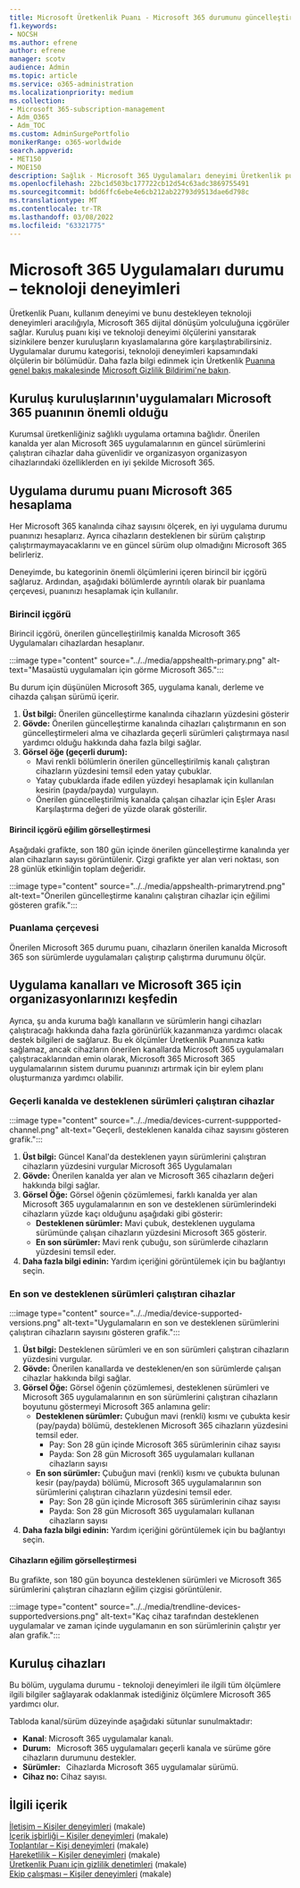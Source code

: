 ```yaml
---
title: Microsoft Üretkenlik Puanı - Microsoft 365 durumunu güncelleştirme
f1.keywords:
- NOCSH
ms.author: efrene
author: efrene
manager: scotv
audience: Admin
ms.topic: article
ms.service: o365-administration
ms.localizationpriority: medium
ms.collection:
- Microsoft 365-subscription-management
- Adm_O365
- Adm_TOC
ms.custom: AdminSurgePortfolio
monikerRange: o365-worldwide
search.appverid:
- MET150
- MOE150
description: Sağlık - Microsoft 365 Uygulamaları deneyimi Üretkenlik puanı ile ilgili ayrıntılar.
ms.openlocfilehash: 22bc1d503bc177722cb12d54c63adc3869755491
ms.sourcegitcommit: bdd6ffc6ebe4e6cb212ab22793d9513dae6d798c
ms.translationtype: MT
ms.contentlocale: tr-TR
ms.lasthandoff: 03/08/2022
ms.locfileid: "63321775"
---
```

# <a name="microsoft-365-apps-health--technology-experiences"></a>Microsoft 365 Uygulamaları durumu – teknoloji deneyimleri

Üretkenlik Puanı, kullanım deneyimi ve bunu destekleyen teknoloji deneyimleri aracılığıyla, Microsoft 365 dijital dönüşüm yolculuğuna içgörüler sağlar. Kuruluş puanı kişi ve teknoloji deneyimi ölçülerini yansıtarak sizinkilere benzer kuruluşların kıyaslamalarına göre karşılaştırabilirsiniz. Uygulamalar durumu kategorisi, teknoloji deneyimleri kapsamındaki ölçülerin bir bölümüdür. Daha fazla bilgi edinmek için Üretkenlik [Puanına genel bakış makalesinde](productivity-score.md) [Microsoft Gizlilik Bildirimi'ne bakın](https://privacy.microsoft.com/privacystatement).

## <a name="why-your-organization39s-microsoft-365-apps-health-score-matters"></a>Kuruluş kuruluşlarının&#39;uygulamaları Microsoft 365 puanının önemli olduğu

Kurumsal üretkenliğiniz sağlıklı uygulama ortamına bağlıdır. Önerilen kanalda yer alan Microsoft 365 uygulamalarının en güncel sürümlerini çalıştıran cihazlar daha güvenlidir ve organizasyon organizasyon cihazlarındaki özelliklerden en iyi şekilde Microsoft 365.

## <a name="how-we-calculate-the-microsoft-365-apps-health-score"></a>Uygulama durumu puanı Microsoft 365 hesaplama

Her Microsoft 365 kanalında cihaz sayısını ölçerek, en iyi uygulama durumu puanınızı hesaplarız. Ayrıca cihazların desteklenen bir sürüm çalıştırıp çalıştırmaymayacaklarını ve en güncel sürüm olup olmadığını Microsoft 365 belirleriz.

Deneyimde, bu kategorinin önemli ölçümlerini içeren birincil bir içgörü sağlaruz. Ardından, aşağıdaki bölümlerde ayrıntılı olarak bir puanlama çerçevesi, puanınızı hesaplamak için kullanılır.

### <a name="primary-insight"></a>Birincil içgörü

Birincil içgörü, önerilen güncelleştirilmiş kanalda Microsoft 365 Uygulamaları cihazlardan hesaplanır.

:::image type="content" source="../../media/appshealth-primary.png" alt-text="Masaüstü uygulamaları için görme Microsoft 365.":::

Bu durum için düşünülen Microsoft 365, uygulama kanalı, derleme ve cihazda çalışan sürümü içerir.

1. **Üst bilgi:**  Önerilen güncelleştirme kanalında cihazların yüzdesini gösterir
1. **Gövde:**  Önerilen güncelleştirme kanalında cihazları çalıştırmanın en son güncelleştirmeleri alma ve cihazlarda geçerli sürümleri çalıştırmaya nasıl yardımcı olduğu hakkında daha fazla bilgi sağlar.
1. **Görsel öğe (geçerli durum):**
    - Mavi renkli bölümlerin önerilen güncelleştirilmiş kanalı çalıştıran cihazların yüzdesini temsil eden yatay çubuklar.
    - Yatay çubuklarda ifade edilen yüzdeyi hesaplamak için kullanılan kesirin (payda/payda) vurgulayın.
    - Önerilen güncelleştirilmiş kanalda çalışan cihazlar için Eşler Arası Karşılaştırma değeri de yüzde olarak gösterilir.

#### <a name="trend-visualization-of-the-primary-insight"></a>Birincil içgörü eğilim görselleştirmesi

Aşağıdaki grafikte, son 180 gün içinde önerilen güncelleştirme kanalında yer alan cihazların sayısı görüntülenir. Çizgi grafikte yer alan veri noktası, son 28 günlük etkinliğin toplam değeridir.

:::image type="content" source="../../media/appshealth-primarytrend.png" alt-text="Önerilen güncelleştirme kanalını çalıştıran cihazlar için eğilimi gösteren grafik.":::

### <a name="scoring-framework"></a>Puanlama çerçevesi

Önerilen Microsoft 365 durumu puanı, cihazların önerilen kanalda Microsoft 365 son sürümlerde uygulamaları çalıştırıp çalıştırma durumunu ölçür.

## <a name="explore-your-organization-microsoft-365-app-channels-and-versions"></a>Uygulama kanalları ve Microsoft 365 için organizasyonlarınızı keşfedin

Ayrıca, şu anda kuruma bağlı kanalların ve sürümlerin hangi cihazları çalıştıracağı hakkında daha fazla görünürlük kazanmanıza yardımcı olacak destek bilgileri de sağlaruz. Bu ek ölçümler Üretkenlik Puanınıza katkı sağlamaz, ancak cihazların önerilen kanallarda Microsoft 365 uygulamaları çalıştıracaklarından emin olarak, Microsoft 365 Microsoft 365 uygulamalarının sistem durumu puanınızı artırmak için bir eylem planı oluşturmanıza yardımcı olabilir.

### <a name="devices-on-current-channel-and-running-supported-versions"></a>Geçerli kanalda ve desteklenen sürümleri çalıştıran cihazlar

:::image type="content" source="../../media/devices-current-suppported-channel.png" alt-text="Geçerli, desteklenen kanalda cihaz sayısını gösteren grafik.":::

1. **Üst bilgi:**  Güncel Kanal'da desteklenen yayın sürümlerini çalıştıran cihazların yüzdesini vurgular Microsoft 365 Uygulamaları
1. **Gövde:**  Önerilen kanalda yer alan ve Microsoft 365 cihazların değeri hakkında bilgi sağlar.
1. **Görsel Öğe:**  Görsel öğenin çözümlemesi, farklı kanalda yer alan Microsoft 365 uygulamalarının en son ve desteklenen sürümlerindeki cihazların yüzde kaçı olduğunu aşağıdaki gibi gösterir:
    - **Desteklenen sürümler:** Mavi çubuk, desteklenen uygulama sürümünde çalışan cihazların yüzdesini Microsoft 365 gösterir.
    - **En son sürümler:** Mavi renk çubuğu, son sürümlerde cihazların yüzdesini temsil eder.
1. **Daha fazla bilgi edinin:**   Yardım içeriğini görüntülemek için bu bağlantıyı seçin.

### <a name="devices-running-latest-and-supported-versions"></a>En son ve desteklenen sürümleri çalıştıran cihazlar

:::image type="content" source="../../media/device-supported-versions.png" alt-text="Uygulamaların en son ve desteklenen sürümlerini çalıştıran cihazların sayısını gösteren grafik.":::

1. **Üst bilgi:**  Desteklenen sürümleri ve en son sürümleri çalıştıran cihazların yüzdesini vurgular.
1. **Gövde:**  Önerilen kanallarda ve desteklenen/en son sürümlerde çalışan cihazlar hakkında bilgi sağlar.
1. **Görsel Öğe:** Görsel öğenin çözümlemesi, desteklenen sürümleri ve Microsoft 365 uygulamalarının en son sürümlerini çalıştıran cihazların boyutunu göstermeyi Microsoft 365 anlamına gelir:
    - **Desteklenen sürümler:** Çubuğun mavi (renkli) kısmı ve çubukta kesir (pay/payda) bölümü, desteklenen Microsoft 365 cihazların yüzdesini temsil eder.
        - Pay: Son 28 gün içinde Microsoft 365 sürümlerinin cihaz sayısı
        - Payda: Son 28 gün Microsoft 365 uygulamaları kullanan cihazların sayısı
    - **En son sürümler:** Çubuğun mavi (renkli) kısmı ve çubukta bulunan kesir (pay/payda) bölümü, Microsoft 365 uygulamalarının son sürümlerini çalıştıran cihazların yüzdesini temsil eder.
        - Pay: Son 28 gün içinde Microsoft 365 sürümlerinin cihaz sayısı
        - Payda: Son 28 gün Microsoft 365 uygulamaları kullanan cihazların sayısı
1. **Daha fazla bilgi edinin:**   Yardım içeriğini görüntülemek için bu bağlantıyı seçin.

#### <a name="trend-visualization-of-the-devices"></a>Cihazların eğilim görselleştirmesi

Bu grafikte, son 180 gün boyunca desteklenen sürümleri ve Microsoft 365 sürümlerini çalıştıran cihazların eğilim çizgisi görüntülenir.

:::image type="content" source="../../media/trendline-devices-supportedversions.png" alt-text="Kaç cihaz tarafından desteklenen uygulamalar ve zaman içinde uygulamanın en son sürümlerinin çalıştır yer alan grafik.":::

## <a name="devices-in-your-organization"></a>Kuruluş cihazları

Bu bölüm, uygulama durumu - teknoloji deneyimleri ile ilgili tüm ölçümlere ilgili bilgiler sağlayarak odaklanmak istediğiniz ölçümlere Microsoft 365 yardımcı olur.

Tabloda kanal/sürüm düzeyinde aşağıdaki sütunlar sunulmaktadır:

- **Kanal**: Microsoft 365 uygulamalar kanalı.
- **Durum:**   Microsoft 365 uygulamaları geçerli kanala ve sürüme göre cihazların durumunu destekler.
- **Sürümler:**   Cihazlarda Microsoft 365 uygulamalar sürümü.
- **Cihaz no:**  Cihaz sayısı.

## <a name="related-content"></a>İlgili içerik

[İletişim – Kişiler deneyimleri](communication.md) (makale)\
[İçerik işbirliği – Kişiler deneyimleri](content-collaboration.md) (makale)\
[Toplantılar – Kişi deneyimleri](meetings.md) (makale)\
[Hareketlilik – Kişiler deneyimleri](mobility.md) (makale)\
[Üretkenlik Puanı için gizlilik denetimleri](privacy.md) (makale)\
[Ekip çalışması – Kişiler deneyimleri](teamwork.md) (makale)
